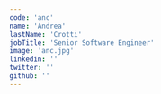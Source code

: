 ```yaml
---
code: 'anc'
name: 'Andrea'
lastName: 'Crotti'
jobTitle: 'Senior Software Engineer'
image: 'anc.jpg'
linkedin: ''
twitter: ''
github: ''
---
```

